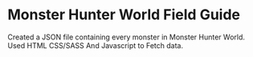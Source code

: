 # Monster Hunter World Field Guide
Created a JSON file containing every monster in Monster Hunter World. Used HTML CSS/SASS And Javascript to Fetch data.
